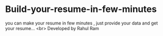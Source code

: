 # Build-your-resume-in-few-minutes
you can make your resume in few minutes , just provide your data and get your resume... &lt;br> Developed by Rahul Ram
